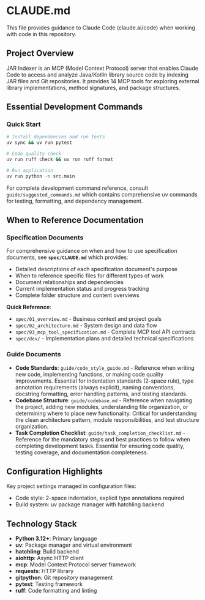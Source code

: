 # CLAUDE.md

This file provides guidance to Claude Code (claude.ai/code) when working with code in this repository.

## Project Overview

JAR Indexer is an MCP (Model Context Protocol) server that enables Claude Code to access and analyze Java/Kotlin library source code by indexing JAR files and Git repositories. It provides 14 MCP tools for exploring external library implementations, method signatures, and package structures.

## Essential Development Commands

### Quick Start
```bash
# Install dependencies and run tests
uv sync && uv run pytest

# Code quality check
uv run ruff check && uv run ruff format

# Run application
uv run python -m src.main
```

For complete development command reference, consult `guide/suggested_commands.md` which contains comprehensive uv commands for testing, formatting, and dependency management.

## When to Reference Documentation

### Specification Documents
For comprehensive guidance on when and how to use specification documents, see **`spec/CLAUDE.md`** which provides:
- Detailed descriptions of each specification document's purpose
- When to reference specific files for different types of work
- Document relationships and dependencies
- Current implementation status and progress tracking
- Complete folder structure and content overviews

**Quick Reference**:
- `spec/01_overview.md` - Business context and project goals
- `spec/02_architecture.md` - System design and data flow
- `spec/03_mcp_tool_specification.md` - Complete MCP tool API contracts
- `spec/dev/` - Implementation plans and detailed technical specifications

### Guide Documents
- **Code Standards**: `guide/code_style_guide.md` - Reference when writing new code, implementing functions, or making code quality improvements. Essential for indentation standards (2-space rule), type annotation requirements (always explicit), naming conventions, docstring formatting, error handling patterns, and testing standards.
- **Codebase Structure**: `guide/codebase.md` - Reference when navigating the project, adding new modules, understanding file organization, or determining where to place new functionality. Critical for understanding the clean architecture pattern, module responsibilities, and test structure organization.
- **Task Completion Checklist**: `guide/task_completion_checklist.md` - Reference for the mandatory steps and best practices to follow when completing development tasks. Essential for ensuring code quality, testing coverage, and documentation completeness.

## Configuration Highlights

Key project settings managed in configuration files:
- Code style: 2-space indentation, explicit type annotations required  
- Build system: uv package manager with hatchling backend

## Technology Stack

- **Python 3.12+**: Primary language
- **uv**: Package manager and virtual environment
- **hatchling**: Build backend
- **aiohttp**: Async HTTP client
- **mcp**: Model Context Protocol server framework
- **requests**: HTTP library
- **gitpython**: Git repository management
- **pytest**: Testing framework
- **ruff**: Code formatting and linting
